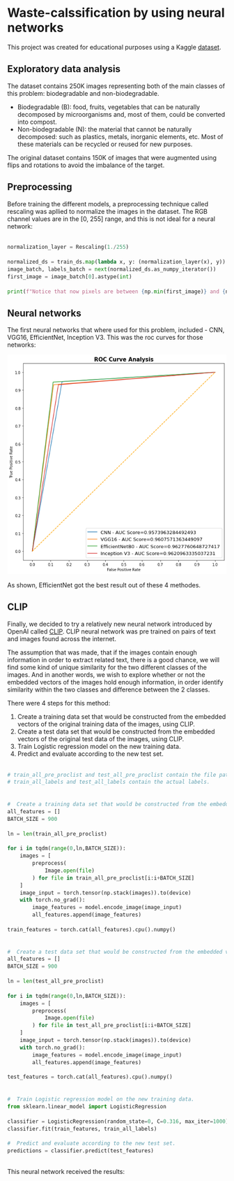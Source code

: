 # Waste-calssification by using neural networks
This project was created for educational purposes using a Kaggle [dataset]( https://www.kaggle.com/rayhanzamzamy/non-and-biodegradable-waste-dataset).

## Exploratory data analysis
The dataset contains 250K images representing both of the main classes of this problem: biodegradable and non-biodegradable.
- Biodegradable (B): food, fruits, vegetables that can be naturally decomposed by microorganisms and, most of them, could be converted into compost.
- Non-biodegradable (N): the material that cannot be naturally decomposed: such as plastics, metals, inorganic elements, etc. Most of these materials can be recycled or reused for new purposes.

The original dataset contains 150K of images that were augmented using flips and rotations to avoid the imbalance of the target.

## Preprocessing

Before training the different models, a preprocessing technique called rescaling was apllied to normalize the images in the dataset. The RGB channel values are in the [0, 255] range, and this is not ideal for a neural network:

```python

normalization_layer = Rescaling(1./255)

normalized_ds = train_ds.map(lambda x, y: (normalization_layer(x), y))
image_batch, labels_batch = next(normalized_ds.as_numpy_iterator())
first_image = image_batch[0].astype(int)

print(f"Notice that now pixels are between {np.min(first_image)} and {np.max(first_image)}")

```

## Neural networks
The first neural networks that where used for this problem, included - CNN, VGG16, EfficientNet, Inception V3.
This was the roc curves for those networks:

![roc](https://github.com/AmitaiMandel/Image-calssification/blob/main/ROC_Curve.png)


As shown, EfficientNet got the best result out of these 4 methodes. 


## CLIP

Finally, we decided to try a relatively new neural network introduced by OpenAI called [CLIP](https://openai.com/blog/clip/).
CLIP neural network was pre trained on pairs of text and images found across the internet.

The assumption that was made, that if the images contain enough information in order to extract related text, there is a good chance, we will find some kind of unique similarity for the two different classes of the images. And in another words, we wish to explore whether or not the embedded vectors of the images hold enough information, in order identify similarity within the two classes and difference between the 2 classes.

There were 4 steps for this method:
1. Create a training data set that would be constructed from the embedded vectors of the original training data of the images, using CLIP.
2. Create a test data set that would be constructed from the embedded vectors of the original test data of the images, using CLIP.
3. Train Logistic regression model on the new training data.
4. Predict and evaluate according to the new test set.

```python

# train_all_pre_proclist and test_all_pre_proclist contain the file paths of the images.
# train_all_labels and test_all_labels contain the actual labels.


#  Create a training data set that would be constructed from the embedded vectors of the original training data of the images
all_features = []
BATCH_SIZE = 900

ln = len(train_all_pre_proclist)

for i in tqdm(range(0,ln,BATCH_SIZE)):
    images = [
        preprocess(
            Image.open(file)
        ) for file in train_all_pre_proclist[i:i+BATCH_SIZE]
    ]
    image_input = torch.tensor(np.stack(images)).to(device)
    with torch.no_grad():
        image_features = model.encode_image(image_input)
        all_features.append(image_features)

train_features = torch.cat(all_features).cpu().numpy()
        

#  Create a test data set that would be constructed from the embedded vectors of the original test data of the images
all_features = []
BATCH_SIZE = 900

ln = len(test_all_pre_proclist)

for i in tqdm(range(0,ln,BATCH_SIZE)):
    images = [
        preprocess(
            Image.open(file)
        ) for file in test_all_pre_proclist[i:i+BATCH_SIZE]
    ]
    image_input = torch.tensor(np.stack(images)).to(device)
    with torch.no_grad():
        image_features = model.encode_image(image_input)
        all_features.append(image_features)
        
test_features = torch.cat(all_features).cpu().numpy()   


#  Train Logistic regression model on the new training data.
from sklearn.linear_model import LogisticRegression

classifier = LogisticRegression(random_state=0, C=0.316, max_iter=1000)
classifier.fit(train_features, train_all_labels)

#  Predict and evaluate according to the new test set.
predictions = classifier.predict(test_features)
        
```

This neural network received the results:




